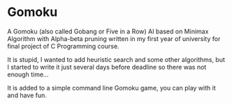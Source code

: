 # Gomoku

A Gomoku (also called Gobang or Five in a Row) AI based on Minimax Algorithm with Alpha-beta pruning written in my first year of university for final project of C Programming course.

It is stupid, I wanted to add heuristic search and some other algorithms, but I started to write it just several days before deadline so there was not enough time...

It is added to a simple command line Gomoku game, you can play with it and have fun.